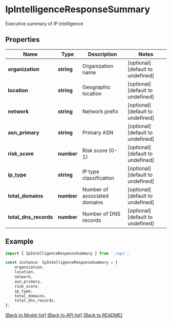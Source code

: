 # IpIntelligenceResponseSummary

Executive summary of IP intelligence

## Properties

Name | Type | Description | Notes
------------ | ------------- | ------------- | -------------
**organization** | **string** | Organization name | [optional] [default to undefined]
**location** | **string** | Geographic location | [optional] [default to undefined]
**network** | **string** | Network prefix | [optional] [default to undefined]
**asn_primary** | **string** | Primary ASN | [optional] [default to undefined]
**risk_score** | **number** | Risk score (0-1) | [optional] [default to undefined]
**ip_type** | **string** | IP type classification | [optional] [default to undefined]
**total_domains** | **number** | Number of associated domains | [optional] [default to undefined]
**total_dns_records** | **number** | Number of DNS records | [optional] [default to undefined]

## Example

```typescript
import { IpIntelligenceResponseSummary } from './api';

const instance: IpIntelligenceResponseSummary = {
    organization,
    location,
    network,
    asn_primary,
    risk_score,
    ip_type,
    total_domains,
    total_dns_records,
};
```

[[Back to Model list]](../README.md#documentation-for-models) [[Back to API list]](../README.md#documentation-for-api-endpoints) [[Back to README]](../README.md)
